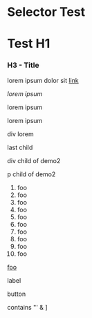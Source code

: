 Selector Test
=============

Test H1
=======

<span lang="en-us"></span>

### H3 - Title

lorem ipsum dolor sit [link](#)

*lorem ipsum*

lorem ipsum

lorem ipsum

div lorem

last child

div child of demo2

p child of demo2

1.  foo
2.  foo
3.  foo
4.  foo
5.  foo
6.  foo
7.  foo
8.  <span id="test-lang-none">foo</span>
9.  <span id="test-lang-en-us">foo</span>
10. <span id="test-lang-en">foo</span>

<a href="foo.html" id="href-test">foo</a>

label

button

contains "' & \]
